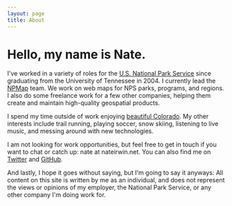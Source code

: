 ```yaml
---
layout: page
title: About
---
```


# Hello, my name is Nate.

I've worked in a variety of roles for the [U.S. National Park Service](http://www.nps.gov) since graduating from the University of Tennessee in 2004. I currently lead the [NPMap](http://www.nps.gov/npmap) team. We work on web maps for NPS parks, programs, and regions. I also do some freelance work for a few other companies, helping them create and maintain high-quality geospatial products.

I spend my time outside of work enjoying [beautiful Colorado](http://fuckyeahcolorado.tumblr.com/). My other interests include trail running, playing soccer, snow skiing, listening to live music, and messing around with new technologies.

I am not looking for work opportunities, but feel free to get in touch if you want to chat or catch up: nate at nateirwin.net. You can also find me on [Twitter](http://twitter.com/nateirwin) and [GitHub](http://github.com/nateirwin).

And lastly, I hope it goes without saying, but I'm going to say it anyways: All content on this site is written by me as an individual, and does not represent the views or opinions of my employer, the National Park Service, or any other company I'm doing work for.